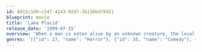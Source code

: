 ```yaml
---
id: 8d15c1d9-c547-4143-92d7-2b136bd70421
blueprint: movie
title: 'Lake Placid'
release_date: '1999-07-15'
overview: 'When a man is eaten alive by an unknown creature, the local Game Warden teams up with a paleontologist from New York to find the beast. Add to the mix an eccentric philanthropist with a penchant for "Crocs", and here we go! This quiet, remote lake is suddenly the focus of an intense search for a crocodile with a taste for live animals...and people!'
genres: '[{"id": 27, "name": "Horror"}, {"id": 35, "name": "Comedy"}, {"id": 28, "name": "Action"}, {"id": 878, "name": "Science Fiction"}, {"id": 53, "name": "Thriller"}]'
---
```

